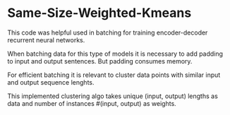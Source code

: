 # Same-Size-Weighted-Kmeans

This code was helpful used in batching for training encoder-decoder recurrent neural networks.

When batching data for this type of models it is necessary to add padding to input and output sentences. But padding consumes memory.

For efficient batching it is relevant to cluster data points with similar input and output sequence lenghts.

This implemented clustering algo takes unique (input, output) lengths as data and number of instances #(input, output) as weights.
